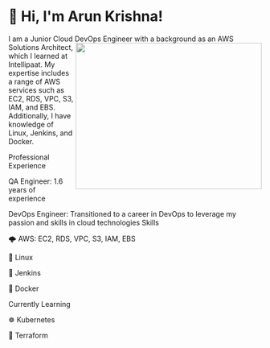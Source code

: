 # 👋 Hi, I'm Arun Krishna!

I am a Junior Cloud DevOps Engineer
<img align="right" width="370" height="290" src="[https://tse1.mm.bing.net/th?id=OIP.zTf6ScmDrJBd8AFv1bai7gHaFj&pid=Api&P=0&h=180](https://cdn.dribbble.com/users/926537/screenshots/4502902/dev-ops-gif-dr.gif)">
 with a background as an AWS Solutions Architect, which I learned at Intellipaat. My expertise includes a range of AWS services such as 
EC2, RDS, VPC, S3, IAM, and EBS. Additionally, I have knowledge of Linux, Jenkins, and Docker.



Professional Experience

QA Engineer: 1.6 years of experience

DevOps Engineer: Transitioned to a career in DevOps to leverage my passion and skills in cloud technologies
Skills

🌩️ AWS: EC2, RDS, VPC, S3, IAM, EBS

🐧 Linux

🔧 Jenkins

🐳 Docker

Currently Learning

☸️ Kubernetes

🌱 Terraform
